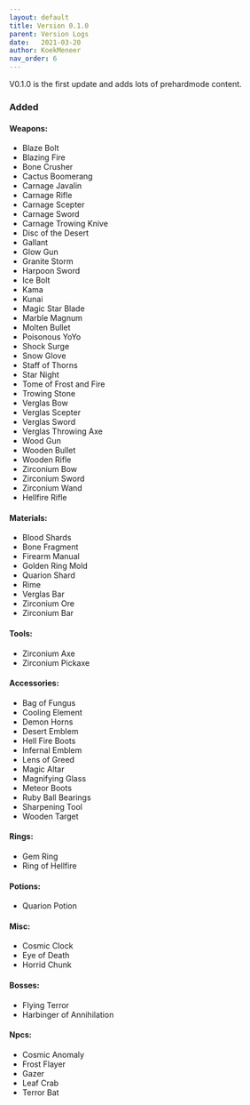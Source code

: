 ```yaml
---
layout: default
title: Version 0.1.0
parent: Version Logs
date:   2021-03-20
author: KoekMeneer
nav_order: 6
---
```


V0.1.0 is the first update and adds lots of prehardmode content.

### Added
#### Weapons:
- Blaze Bolt
- Blazing Fire
- Bone Crusher
- Cactus Boomerang
- Carnage Javalin
- Carnage Rifle
- Carnage Scepter
- Carnage Sword
- Carnage Trowing Knive
- Disc of the Desert
- Gallant
- Glow Gun
- Granite Storm
- Harpoon Sword
- Ice Bolt
- Kama
- Kunai
- Magic Star Blade
- Marble Magnum
- Molten Bullet
- Poisonous YoYo
- Shock Surge
- Snow Glove
- Staff of Thorns
- Star Night
- Tome of Frost and Fire
- Trowing Stone
- Verglas Bow
- Verglas Scepter
- Verglas Sword
- Verglas Throwing Axe
- Wood Gun
- Wooden Bullet
- Wooden Rifle
- Zirconium Bow
- Zirconium Sword
- Zirconium Wand
- Hellfire Rifle

#### Materials:
- Blood Shards
- Bone Fragment
- Firearm Manual
- Golden Ring Mold
- Quarion Shard
- Rime
- Verglas Bar
- Zirconium Ore
- Zirconium Bar

#### Tools:
- Zirconium Axe
- Zirconium Pickaxe

#### Accessories:
- Bag of Fungus
- Cooling Element
- Demon Horns
- Desert Emblem
- Hell Fire Boots
- Infernal Emblem
- Lens of Greed
- Magic Altar
- Magnifying Glass
- Meteor Boots
- Ruby Ball Bearings
- Sharpening Tool
- Wooden Target

#### Rings:
- Gem Ring
- Ring of Hellfire

#### Potions:
- Quarion Potion

#### Misc:
- Cosmic Clock
- Eye of Death
- Horrid Chunk

#### Bosses:
- Flying Terror
- Harbinger of Annihilation

#### Npcs:
- Cosmic Anomaly
- Frost Flayer
- Gazer
- Leaf Crab
- Terror Bat
